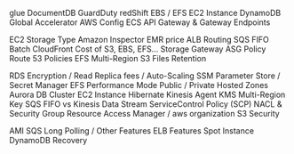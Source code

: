 glue
DocumentDB
GuardDuty
redShift
EBS / EFS
EC2 Instance
DynamoDB
Global Accelerator
AWS Config
ECS
API Gateway & Gateway Endpoints

EC2 Storage Type
Amazon Inspector
EMR price
ALB Routing
SQS FIFO Batch
CloudFront
Cost of S3, EBS, EFS...
Storage Gateway
ASG Policy
Route 53 Policies
EFS Multi-Region
S3 Files Retention

RDS Encryption / Read Replica fees / Auto-Scaling
SSM Parameter Store / Secret Manager
EFS Performance Mode
Public / Private Hosted Zones
Aurora DB Cluster
EC2 Instance Hibernate
Kinesis Agent
KMS Multi-Region Key
SQS FIFO vs Kinesis Data Stream
ServiceControl Policy (SCP)
NACL & Security Group
Resource Access Manager / aws organization
S3 Security

AMI
SQS Long Polling / Other Features
ELB Features
Spot Instance
DynamoDB Recovery